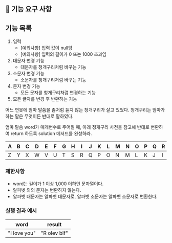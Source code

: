 ## 🚀 기능 요구 사항

## 기능 목록

1. 입력
    - [예외사항] 입력 값이 null임
    - [예외사항] 입력의 길이가 0 또는 1000 초과임
2. 대문자 변경 기능
    - 대문자를 청개구리처럼 바꾸는 기능
3. 소문자 변경 기능
    - 소문자를 청개구리처럼 바꾸는 기능
4. 문자 변경 기능
    - 모든 문자를 청개구리처럼 변경하는 기능
5. 모든 글자를 변경 후 반환하는 기능

어느 연못에 엄마 말씀을 좀처럼 듣지 않는 청개구리가 살고 있었다. 청개구리는 엄마가 하는 말은 무엇이든 반대로 말하였다.

엄마 말씀 word가 매개변수로 주어질 때, 아래 청개구리 사전을 참고해 반대로 변환하여 return 하도록 solution 메서드를 완성하라.

| A | B | C | D | E | F | G | H | I | J | K | L | M | N | O | P | Q | R | S | T | U | V | W | X | Y | Z |
| --- | --- | --- | --- | --- | --- | --- | --- | --- | --- | --- | --- | --- | --- | --- | --- | --- | --- | --- | --- | --- | --- | --- | --- | --- | --- |
| Z | Y | X | W | V | U | T | S | R | Q | P | O | N | M | L | K | J | I | H | G | F | E | D | C | B | A |

### 제한사항

- word는 길이가 1 이상 1,000 이하인 문자열이다.
- 알파벳 외의 문자는 변환하지 않는다.
- 알파벳 대문자는 알파벳 대문자로, 알파벳 소문자는 알파벳 소문자로 변환한다.

### 실행 결과 예시

| word | result |
| --- | --- |
| "I love you" | "R olev blf" |
